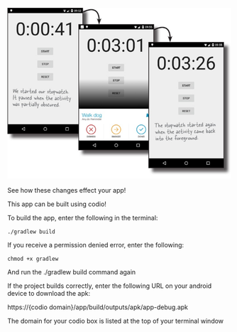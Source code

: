 ![](.guides/img/29.png)

See how these changes effect your app!

This app can be built using codio!

To build the app, enter the following in the terminal:
```
./gradlew build
```

If you receive a permission denied error, enter the following:
```
chmod +x gradlew
```
And run the ./gradlew build command again

If the project builds correctly, enter the following URL on your android device to download the apk:

https://{codio domain}/app/build/outputs/apk/app-debug.apk

The domain for your codio box is listed at the top of your terminal window